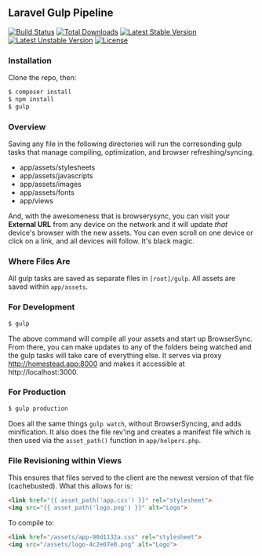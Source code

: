 ## Laravel Gulp Pipeline

[![Build Status](https://travis-ci.org/laravel/framework.svg)](https://travis-ci.org/laravel/framework)
[![Total Downloads](https://poser.pugx.org/laravel/framework/downloads.svg)](https://packagist.org/packages/laravel/framework)
[![Latest Stable Version](https://poser.pugx.org/laravel/framework/v/stable.svg)](https://packagist.org/packages/laravel/framework)
[![Latest Unstable Version](https://poser.pugx.org/laravel/framework/v/unstable.svg)](https://packagist.org/packages/laravel/framework)
[![License](https://poser.pugx.org/laravel/framework/license.svg)](https://packagist.org/packages/laravel/framework)

### Installation

Clone the repo, then:

```bash
$ composer install
$ npm install
$ gulp
```

### Overview

Saving any file in the following directories will run the corresonding gulp tasks that manage compiling, optimization, and browser refreshing/syncing.

* app/assets/stylesheets
* app/assets/javascripts
* app/assets/images
* app/assets/fonts
* app/views

And, with the awesomeness that is browserysync, you can visit your **External URL** from any device on the network and it will update _that_ device's browser with the new assets. You can even scroll on one device or click on a link, and all devices will follow. It's black magic.

### Where Files Are

All gulp tasks are saved as separate files in `[root]/gulp`. All assets are saved within `app/assets`.

### For Development

```bash
$ gulp
```

The above command will compile all your assets and start up BrowserSync. From there, you can make updates to any of the folders being watched and the gulp tasks will take care of everything else. It serves via proxy http://homestead.app:8000 and makes it accessible at http://localhost:3000.

### For Production

```bash
$ gulp production
```

Does all the same things `gulp watch`, without BrowserSyncing, and adds minification. It also does the file rev'ing and creates a manifest file which is then used via the `asset_path()` function in `app/helpers.php`.

### File Revisioning within Views

This ensures that files served to the client are the newest version of that file (cachebusted). What this allows for is:

```html
<link href="{{ asset_path('app.css') }}" rel="stylesheet">
<img src="{{ asset_path('logo.png') }}" alt="Logo">
```

To compile to:

```html
<link href="/assets/app-90d1132a.css" rel="stylesheet">
<img src="/assets/logo-4c2e07e0.png" alt="Logo">
```
